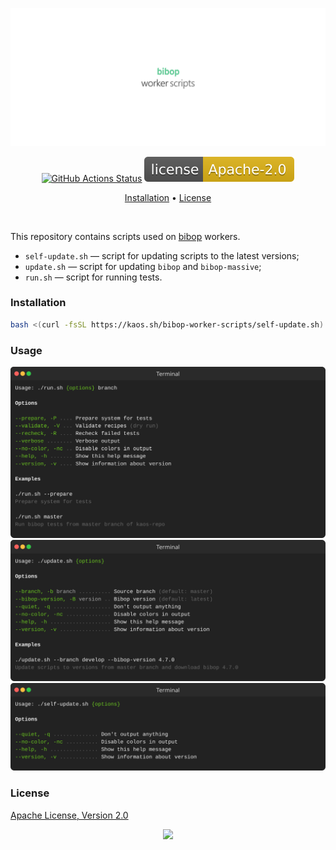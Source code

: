 <p align="center"><a href="#readme"><img src=".github/images/card.svg"/></a></p>

<p align="center">
  <a href="https://github.com/essentialkaos/bibop-worker-scripts/actions"><img src="https://github.com/essentialkaos/bibop-worker-scripts/workflows/CI/badge.svg" alt="GitHub Actions Status" /></a>
  <a href="#license"><img src=".github/images/license.svg"/></a>
</p>

<p align="center"><a href="#installation">Installation</a> • <a href="#license">License</a></p>

<br/>

This repository contains scripts used on [bibop](https://kaos.sh/bibop) workers.

- `self-update.sh` — script for updating scripts to the latest versions;
- `update.sh` — script for updating `bibop` and `bibop-massive`;
- `run.sh` — script for running tests.

### Installation

```bash
bash <(curl -fsSL https://kaos.sh/bibop-worker-scripts/self-update.sh) && /bibop/update.sh

```

### Usage

<img src=".github/images/run-usage.svg"/>

<img src=".github/images/update-usage.svg"/>

<img src=".github/images/self-update-usage.svg"/>

### License

[Apache License, Version 2.0](https://www.apache.org/licenses/LICENSE-2.0)

<p align="center"><a href="https://essentialkaos.com"><img src="https://gh.kaos.st/ekgh.svg"/></a></p>
